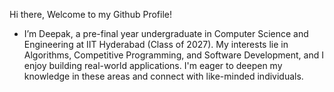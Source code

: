Hi there, Welcome to my Github Profile!

- I’m Deepak, a pre-final year undergraduate in Computer Science and Engineering at IIT Hyderabad (Class of 2027).
My interests lie in Algorithms, Competitive Programming, and Software Development, and I enjoy building real-world applications. I'm eager to deepen my knowledge in these areas and connect with like-minded individuals.

<!---
saideepaksana/saideepaksana is a ✨ special ✨ repository because its `README.md` (this file) appears on your GitHub profile.
You can click the Preview link to take a look at your changes.
--->
